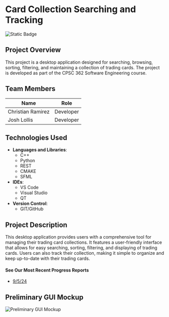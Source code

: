 # Card Collection Searching and Tracking
![Static Badge](https://img.shields.io/badge/Current_Phase-Communication-yellow)
## Project Overview
This project is a desktop application designed for searching, browsing, sorting, filtering, and maintaining a collection of trading cards. The project is developed as part of the CPSC 362 Software Engineering course.

## Team Members

| Name             | Role                          |
|------------------|-------------------------------|
| Christian Ramirez| Developer                     |
| Josh Lollis      | Developer                     |

## Technologies Used

- **Languages and Libraries**: 
  - C++
  - Python
  - REST
  - CMAKE
  - SFML
- **IDEs**:
  - VS Code
  - Visual Studio
  - QT
- **Version Control**:
  - GIT/GitHub

## Project Description
This desktop application provides users with a comprehensive tool for managing their trading card collections. It features a user-friendly interface that allows for easy searching, sorting, filtering, and displaying of trading cards. Users can also track their collection, making it simple to organize and keep up-to-date with their trading cards.

#### See Our Most Recent Progress Reports
- [9/5/24](https://github.com/TelloViz/Card-Collection/discussions/11)

## Preliminary GUI Mockup
![Preliminary GUI Mockup](https://github.com/user-attachments/assets/135e6c82-3a47-47f1-9657-52a306de590a)


